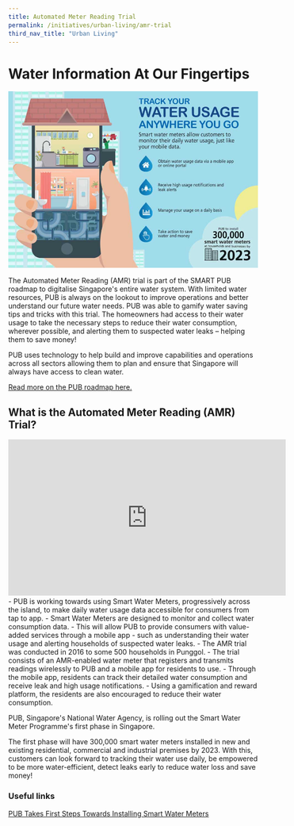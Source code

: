 ```yaml
---
title: Automated Meter Reading Trial
permalink: /initiatives/urban-living/amr-trial
third_nav_title: "Urban Living"
---
```


# Water Information At Our Fingertips 

![Smart Water Meters infographics](/images/initiatives/smart-water-meters.jpeg)

The Automated Meter Reading (AMR) trial is part of the SMART PUB roadmap to digitalise Singapore's entire water system. With limited water resources, PUB is always on the lookout to improve operations and better understand our future water needs. PUB was able to gamify water saving tips and tricks with this trial. The homeowners had access to their water usage to take the necessary steps to reduce their water consumption, wherever possible, and alerting them to suspected water leaks – helping them to save money! 

PUB uses technology to help build and improve capabilities and operations across all sectors allowing them to plan and ensure that Singapore will always have access to clean water.

<a href="https://www.pub.gov.sg/news/pressreleases/transformingpubintothesmartutilityofthefuture" target="_blank">Read more on the PUB roadmap here.</a>

## What is the Automated Meter Reading (AMR) Trial?

<iframe width="560" height="315" src="https://www.youtube.com/embed/Jfy-T0uggCg" frameborder="0" allow="accelerometer; autoplay; clipboard-write; encrypted-media; gyroscope; picture-in-picture" allowfullscreen></iframe>
<br>
-  PUB is working towards using Smart Water Meters, progressively across the island, to make daily water usage data accessible for consumers from tap to app.
- Smart Water Meters are designed to monitor and collect water consumption data. 
  - This will allow PUB to provide consumers with value-added services through a mobile app - such as understanding their water usage and alerting households of suspected water leaks.
- The AMR trial was conducted in 2016 to some 500 households in Punggol.
  - The trial consists of an AMR-enabled water meter that registers and transmits readings wirelessly to PUB and a mobile app for residents to use.
  - Through the mobile app, residents can track their detailed water consumption and receive leak and high usage notifications.
  - Using a gamification and reward platform, the residents are also encouraged to reduce their water consumption.

PUB, Singapore's National Water Agency, is rolling out the Smart Water Meter Programme's first phase in Singapore. 

The first phase will have 300,000 smart water meters installed in new and existing residential, commercial and industrial premises by 2023. With this, customers can look forward to tracking their water use daily, be empowered to be more water-efficient, detect leaks early to reduce water loss and save money! 

### Useful links
<a href="https://www.pub.gov.sg/news/pressreleases/PUBTakesFirstStepsTowardsInstallingSmartWaterMeters" target="blank">PUB Takes First Steps Towards Installing Smart Water Meters</a>
